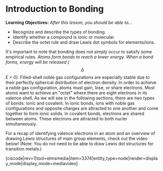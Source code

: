 <div style="float:right;margin:auto"><ebook-button title="The octet rule" link="https://genchem.science.psu.edu/06-1-octet-rule"></ebook-button></div>


# Introduction to Bonding
**Learning Objectives:** _After this lesson, you should be able to…_

* Recognize and describe the types of bonding.
* Identify whether a compound is ionic or molecular. 
* Describe the octet rule and draw Lewis dot symbols for elements/ions. 


It's important to note that bonding does not simply occur to satisfy some empirical rules.  _Atoms form bonds to reach a lower energy. When a bond forms, energy will be released ($$\Delta$$E < 0)._
Filled-shell noble gas configurations are especially stable due to their perfectly spherical distribution of electron density.  In order to achieve a noble gas configuration, atoms must gain, lose, or share electrons.  Most atoms want to achieve an "octet" where there are eight electrons in its valence shell.
As we will see in the following sections, there are two types of bonds: ionic and covalent. In ionic bonds, ions with noble gas configurations and opposite charges are attracted to one another and come together to form ionic solids.  In covalent bonds, electrons are shared between atoms.  These electrons are attracted to both nuclei simultaneously. 

For a recap of identifying valence electrons in an atom and an overview of drawing Lewis structures of main group elements, check out the video below!  (Note: You do not need to be able to draw Lewis dot structures for transition metals.)


[ciscode|rev=1|tool=elmsmedia|item=3374|entity_type=node|render=display_mode|display_mode=mediavideo]